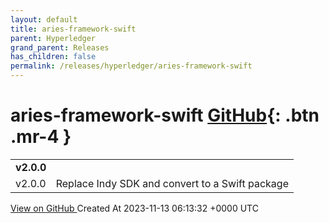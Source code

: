 ```yaml
---
layout: default
title: aries-framework-swift
parent: Hyperledger
grand_parent: Releases
has_children: false
permalink: /releases/hyperledger/aries-framework-swift
---
```


# aries-framework-swift <span class="fs-3 right-align">[GitHub](https://github.com/hyperledger/aries-framework-swift){: .btn .mr-4 }</span>


<div>
    <table>
        <tr>
            <td colspan="2">
                <b>
                    v2.0.0
                </b>
            </td>
        </tr>
        <tr>
            <td>
                <span class="chip">
                    v2.0.0
                </span>
            </td>
            <td>
                Replace Indy SDK and convert to a Swift package
            </td>
        </tr>
    </table>
    <a href="https://github.com/hyperledger/aries-framework-swift/releases/tag/v2.0.0" class=".btn">
        View on GitHub
    </a>
    <span class="right-align">
        Created At 2023-11-13 06:13:32 +0000 UTC
    </span>
</div>

